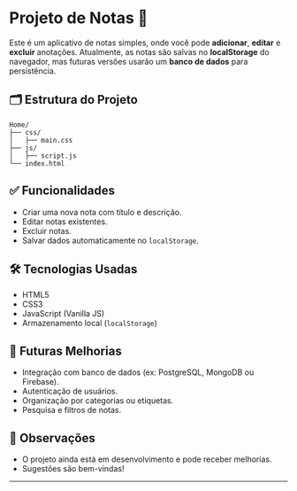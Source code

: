 # Projeto de Notas 📝

Este é um aplicativo de notas simples, onde você pode **adicionar**, **editar** e **excluir** anotações. Atualmente, as notas são salvas no **localStorage** do navegador, mas futuras versões usarão um **banco de dados** para persistência.

## 🗂 Estrutura do Projeto

```
Home/
├── css/
│   ├── main.css
├── js/
│   ├── script.js
└── index.html
```

## ✅ Funcionalidades

- Criar uma nova nota com título e descrição.
- Editar notas existentes.
- Excluir notas.
- Salvar dados automaticamente no `localStorage`.

## 🛠 Tecnologias Usadas

- HTML5
- CSS3
- JavaScript (Vanilla JS)
- Armazenamento local (`localStorage`)

## 🚀 Futuras Melhorias

- Integração com banco de dados (ex: PostgreSQL, MongoDB ou Firebase).
- Autenticação de usuários.
- Organização por categorias ou etiquetas.
- Pesquisa e filtros de notas.


## 📌 Observações

- O projeto ainda está em desenvolvimento e pode receber melhorias.
- Sugestões são bem-vindas!

---

